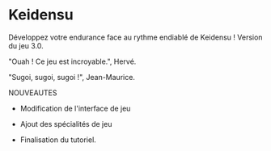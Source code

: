 # Keidensu
Développez votre endurance face au rythme endiablé de Keidensu !
Version du jeu 3.0.

"Ouah ! Ce jeu est incroyable.", Hervé.

"Sugoi, sugoi, sugoi !", Jean-Maurice.



NOUVEAUTES

* Modification de l'interface de jeu

* Ajout des spécialités de jeu

* Finalisation du tutoriel.
